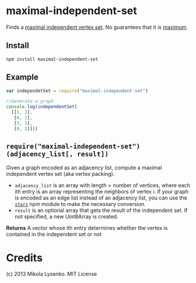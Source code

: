 # maximal-independent-set

Finds a [maximal independent vertex set](http://en.wikipedia.org/wiki/Maximal_independent_set).  No guarantees that it is [maximum](http://en.wikipedia.org/wiki/Independent_set).

## Install

    npm install maximal-independent-set

## Example

```javascript
var independetSet = require("maximal-independent-set")

//Generate a graph
console.log(independentSet(
  [[1, 3],
   [0, 2],
   [3, 1],
   [0, 2]]))
```

## `require("maximal-independent-set")(adjacency_list[, result])`
Given a graph encoded as an adjacency list, compute a maximal independent vertex set (aka vertex packing).

* `adjacency_list` is an array with length = number of vertices, where each ith entry is an array representing the neighbors of vertex i.  If your graph is encoded as an edge list instead of an adjacency list, you can use the [`stars`](https://npmjs.org/package/stars) npm module to make the necessary conversion.
* `result` is an optional array that gets the result of the independent set.  If not specified, a new Uint8Array is created.

**Returns** A vector whose ith entry determines whether the vertex is contained in the independent set or not

# Credits
(c) 2013 Mikola Lysenko. MIT License

